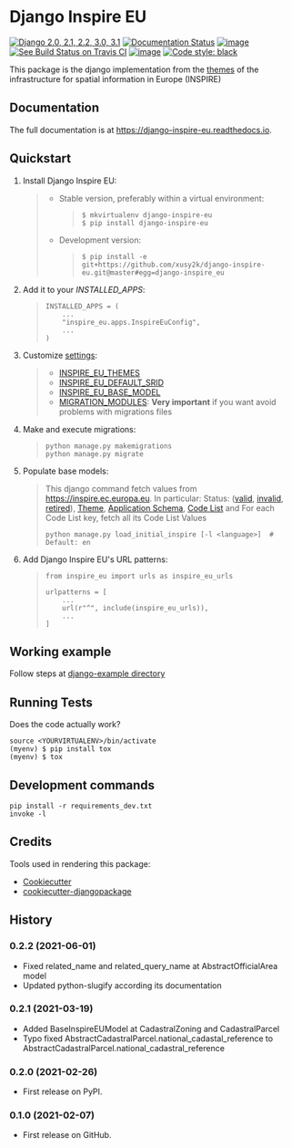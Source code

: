 Django Inspire EU
=================

[![Django 2.0, 2.1, 2.2, 3.0, 3.1](https://img.shields.io/badge/django-2.0,%202.1,%202.2,%203.0,%203.1-092E20.svg)](https://www.djangoproject.com)
[![Documentation Status](https://readthedocs.org/projects/django-inspire-eu/badge/?version=latest)](https://django-inspire-eu.readthedocs.io/en/latest/?badge=latest)
[![image](https://badge.fury.io/py/django-inspire-eu.svg)](https://badge.fury.io/py/django-inspire-eu)
[![See Build Status on Travis CI](https://travis-ci.com/xusy2k/django-inspire-eu.svg?branch=master)](https://travis-ci.com/xusy2k/django-inspire-eu)
[![image](https://codecov.io/gh/xusy2k/django-inspire-eu/branch/master/graph/badge.svg)](https://codecov.io/gh/xusy2k/django-inspire-eu)
[![Code style: black](https://img.shields.io/badge/code%20style-black-000000.svg)](https://github.com/ambv/black)

This package is the django implementation from the
[themes](https://inspire.ec.europa.eu/Themes/Data-Specifications/2892)
of the infrastructure for spatial information in Europe (INSPIRE)

Documentation
-------------

The full documentation is at <https://django-inspire-eu.readthedocs.io>.

Quickstart
----------

1.  Install Django Inspire EU:

    > -   Stable version, preferably within a virtual environment:
    >
    >     >
    >     >     $ mkvirtualenv django-inspire-eu
    >     >     $ pip install django-inspire-eu
    >
    > -   Development version:
    >
    >     > ``` {.sourceCode .bash}
    >     > $ pip install -e git+https://github.com/xusy2k/django-inspire-eu.git@master#egg=django-inspire_eu
    >     > ```
    >
2.  Add it to your _INSTALLED\_APPS_:

    > ``` {.sourceCode .python}
    > INSTALLED_APPS = (
    >     ...
    >     "inspire_eu.apps.InspireEuConfig",
    >     ...
    > )
    > ```

3.  Customize [settings](https://django-inspire-eu.readthedocs.io/en/latest/settings.html):

    > -   [INSPIRE\_EU\_THEMES](https://django-inspire-eu.readthedocs.io/en/latest/settings.html#inspire-eu-themes)
    > -   [INSPIRE\_EU\_DEFAULT\_SRID](https://django-inspire-eu.readthedocs.io/en/latest/settings.html#inspire-eu-default-srid)
    > -   [INSPIRE\_EU\_BASE\_MODEL](https://django-inspire-eu.readthedocs.io/en/latest/settings.html#inspire-eu-base-model)
    > -   [MIGRATION\_MODULES](https://django-inspire-eu.readthedocs.io/en/latest/settings.html#migration-modules): **Very important** if you
    >     want avoid problems with migrations files


4.  Make and execute migrations:

    > ``` {.sourceCode .bash}
    > python manage.py makemigrations
    > python manage.py migrate
    > ```

5.  Populate base models:

    > This django command fetch values from
    > <https://inspire.ec.europa.eu>. In particular: Status:
    > ([valid](https://inspire.ec.europa.eu/registry/status/valid),
    > [invalid](https://inspire.ec.europa.eu/registry/status/invalid),
    > [retired](https://inspire.ec.europa.eu/registry/status/retired)),
    > [Theme](https://inspire.ec.europa.eu/theme/),
    > [Application Schema](https://inspire.ec.europa.eu/applicationschema/),
    > [Code List](https://inspire.ec.europa.eu/codelist/) and
    > For each Code List key, fetch all its Code List Values
    >
    > ``` {.sourceCode .bash}
    > python manage.py load_initial_inspire [-l <language>]  # Default: en
    > ```

6.  Add Django Inspire EU's URL patterns:

    > ``` {.sourceCode .python}
    > from inspire_eu import urls as inspire_eu_urls
    >
    > urlpatterns = [
    >     ...
    >     url(r"^", include(inspire_eu_urls)),
    >     ...
    > ]
    > ```

Working example
---------------

Follow steps at [django-example
directory](https://github.com/xusy2k/django-inspire-eu/tree/master/django-example/)

Running Tests
-------------

Does the code actually work?

    source <YOURVIRTUALENV>/bin/activate
    (myenv) $ pip install tox
    (myenv) $ tox

Development commands
--------------------

    pip install -r requirements_dev.txt
    invoke -l

Credits
-------

Tools used in rendering this package:

-   [Cookiecutter](https://github.com/audreyr/cookiecutter)
-   [cookiecutter-djangopackage](https://github.com/pydanny/cookiecutter-djangopackage)

History
-------

### 0.2.2 (2021-06-01)

-   Fixed related_name and related_query_name at AbstractOfficialArea model
-   Updated python-slugify according its documentation

### 0.2.1 (2021-03-19)

-   Added BaseInspireEUModel at CadastralZoning and CadastralParcel
-   Typo fixed AbstractCadastralParcel.national\_cadastal\_reference to
    AbstractCadastralParcel.national\_cadastral\_reference

### 0.2.0 (2021-02-26)

-   First release on PyPI.

### 0.1.0 (2021-02-07)

-   First release on GitHub.
